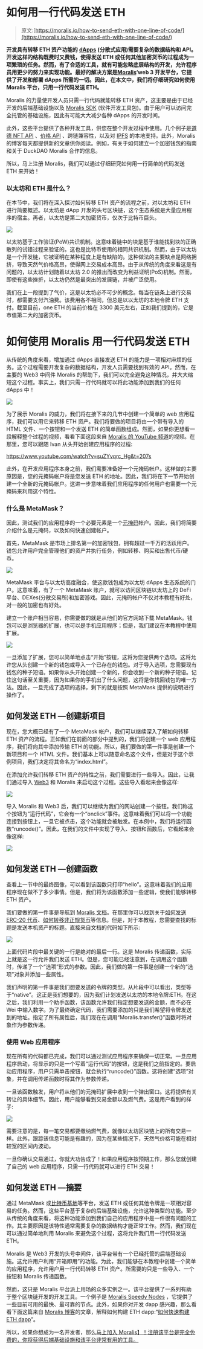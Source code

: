 # 如何用一行代码发送 ETH

> 原文:[https://moralis.io/how-to-send-eth-with-one-line-of-code/](https://moralis.io/how-to-send-eth-with-one-line-of-code/)

**开发具有转移 ETH 资产功能的** [**dApps**](https://moralis.io/decentralized-applications-explained-what-are-dapps/) **(分散式应用)需要复杂的数据结构和 API。开发这样的结构既费时又费钱，使得发送 ETH 或任何其他加密货币的过程成为一项繁琐的任务。然而，有了合适的工具，就有可能忽略底层结构的开发，允许程序员用更少的努力来实现功能。最好的解决方案是**[**Moralis**](http://moralis.io/)**‘web 3 开发平台，它提供了开发和部署 dApps 所需的一切。因此，在本文中，我们将仔细研究如何使用 Moralis 平台，只用一行代码发送 ETH。**

Moralis 的力量使开发人员只需一行代码就能转移 ETH 资产，这主要是由于已经开发的后端基础设施以及 [Moralis SDK](https://moralis.io/exploring-moralis-sdk-the-ultimate-web3-sdk/) (软件开发工具包)。由于用户可以访问完全托管的基础设施，因此有可能大大减少各种 dApps 的开发时间。

此外，这些平台提供了各种开发工具，供您在整个开发过程中使用。几个例子是[道德 NFT API](https://moralis.io/announcing-the-moralis-nft-api/) 、[价格 API](https://moralis.io/introducing-the-moralis-price-api/) 、跨链兼容性，以及对 [IPFS](https://moralis.io/what-is-ipfs-interplanetary-file-system/) 的本地支持。此外，Moralis 的博客每天都提供新的文章供你阅读。例如，有关于如何建立一个加密钱包的指南和关于 DuckDAO Moralis 合作的信息。

所以，马上注册 Moralis，我们可以通过仔细研究如何用一行简单的代码发送 ETH 来开始！

### 以太坊和 ETH 是什么？

在本节中，我们将在深入探讨如何转移 ETH 资产的流程之前，对以太坊和 ETH 进行简要概述。以太坊是 dApp 开发的头号区块链，这个生态系统是大量应用程序的宿主。再者，以太坊是第二大加密货币，仅次于比特币巨头。

![](../Images/28020e9dca58572f286512b008d6acdc.png)

以太坊基于工作验证(PoW)共识机制。这意味着链中的块是基于谁能找到块的正确散列的试错过程来验证的。这也是比特币使用的相同共识机制。然而，由于以太坊是一个开发链，它被证明在某种程度上是有缺陷的。这种做法的主要缺点是网络拥挤，导致天然气价格高昂，使得网上交易成本高昂。由于从传统的角度来看这是有问题的，以太坊计划随着以太坊 2.0 的推出而改变为利益证明(PoS)机制。然而，即使有这些挫折，以太坊仍然是最突出的发展链，并被广泛使用。

我们在上一段提到了气价，这是以太坊必不可少的概念。每当在链条上进行交易时，都需要支付汽油费。该费用各不相同，但总是以以太坊的本地令牌 ETH 支付。截至目前，one ETH 的当前价格在 3300 美元左右，正如我们提到的，它是市值第二大的加密货币。

# 如何使用 Moralis 用一行代码发送 ETH

从传统的角度来看，增加通过 dApps 直接发送 ETH 的能力是一项相对麻烦的任务。这个过程需要开发复杂的数据结构，开发人员需要找到有效的 API。然而，在主要的 Web3 中间件 Moralis 的帮助下，我们可以完全避免这种情况，并大大缩短这个过程。事实上，我们只需一行代码就可以将此功能添加到我们的任何 dApps 中！

![](../Images/8922aec86befe9f32221d880058a82bc.png)

为了展示 Moralis 的威力，我们将在接下来的几节中创建一个简单的 web 应用程序，我们可以用它来转移 ETH 资产。我们将要做的项目将由一个带有导入的 HTML 文件、一个按钮和一个发送 ETH 的简单函数组成。然而，如果你更想看一段解释整个过程的视频，看看下面这段来自 [Moralis 的 YouTube 频道](https://www.youtube.com/channel/UCgWS9Q3P5AxCWyQLT2kQhBw)的视频。在那里，您可以跟随 Ivan 从头开始创建应用程序的过程:

https://www.youtube.com/watch?v=suZYvqrc_Hg&t=207s

此外，在开发应用程序本身之前，我们需要准备好一个元掩码帐户。这样做的主要原因是，您的元掩码帐户将是您发送 ETH 的地址。因此，我们将在下一节开始创建一个全新的元掩码帐户。这进一步意味着我们应用程序的任何用户也需要一个元掩码来利用这个特性。

### 什么是 MetaMask？

因此，测试我们的应用程序的一个必要元素是一个[元掩码](https://moralis.io/metamask-explained-what-is-metamask/)帐户。因此，我们将简要介绍什么是元掩码，以及如何快速创建帐户。

首先，MetaMask 是市场上排名第一的加密钱包，拥有超过一千万的活跃用户。钱包允许用户完全管理他们的资产并执行任务，例如转移、购买和出售代币/硬币。

![](../Images/fe64a8456b3c24299d8ee91b5cb96fcd.png)

MetaMask 平台与以太坊高度融合，使这款钱包成为以太坊 dApps 生态系统的门户。这意味着，有了一个 MetaMask 账户，就可以访问区块链以太坊上的 DeFi 平台、DEXes(分散交易所)和加密游戏。因此，元掩码帐户不仅对本教程有好处，对一般的加密也有好处。

建立一个账户相当容易，你需要做的就是从他们的官方网站下载 MetaMask。钱包可以是浏览器的扩展，也可以是手机应用程序；但是，我们建议在本教程中使用扩展。

![](../Images/d204cf1d6818233160f06685bf8e0dda.png)

一旦添加了扩展，您可以简单地点击“开始”按钮，这将为您提供两个选项。这将允许您从头创建一个新的钱包或导入一个已存在的钱包。对于导入选项，您需要现有钱包的种子短语。如果你从头开始创建一个新的，你会收到一个新的种子短语。记住这句话至关重要，因为如果你的手机出了什么问题，这将是你找回钱包的唯一方法。因此，一旦完成了选项的选择，剩下的就是按照 MetaMask 提供的说明进行操作了。

## 如何发送 ETH —创建新项目

现在，您大概已经有了一个 MetaMask 帐户，我们可以继续深入了解如何转移 ETH 资产的流程。正如我们在前面的部分中提到的，我们将创建一个 web 应用程序，我们将向其中添加传输 ETH 的功能。所以，我们要做的第一件事是创建一个新项目和一个 HTML 文件。我们基本上可以随意命名这个文件，但是对于这个示例项目，我们决定将其命名为“index.html”。

在添加允许我们转移 ETH 资产的特性之前，我们需要进行一些导入。因此，让我们通过导入 [Web3](https://moralis.io/the-ultimate-guide-to-web3-what-is-web3/) 和 Moralis 来启动这个过程。这些导入看起来会像这样:

![](../Images/9cff469c03613f1e094af72fb2836fe4.png)

导入 Moralis 和 Web3 后，我们可以继续为我们的网站创建一个按钮。我们称这个按钮为“运行代码”，它会有一个“onclick”事件。这意味着我们可以将一个功能连接到按钮上，一旦它被点击，这个功能就会被触发。在本例中，我们将运行函数“runcode()”。因此，在我们的文件中实现了导入、按钮和函数后，它看起来会像这样:

![](../Images/d48ac05e22590eacd115d38a8774c740.png)

## 如何发送 ETH —创建函数

查看上一节中的最终图像，可以看到该函数只打印“hello”。这意味着我们的应用程序现在做不了多少事情。但是，我们将为该函数添加一些逻辑，使我们能够转移 ETH 资产。

我们要做的第一件事是导航到 [Moralis 文档](https://docs.moralis.io/moralis-server/sending-assets?utm_source=blog&utm_medium=post&utm_campaign=Want%2520the%2520Latest%2520in%2520%253Cspan%253EBlockchain%2520Development%253F%253C%252Fspan%253E)。在那里你可以找到关于[如何发送 ERC-20 代币](https://moralis.io/how-to-send-erc-20-tokens/)、[如何转移非正规货币](https://moralis.io/how-to-transfer-nfts-with-one-line-of-code/)等信息。但是，对于本教程，您需要查找的标题是发送本机资产的标题。直接来自文档的代码如下所示:

![](../Images/1197203fb3a044123cece4aa77113b94.png)

上面代码片段中最关键的一行是绝对的最后一行。这是 Moralis 传递函数，实际上就是这一行允许我们发送 ETH。但是，您可能已经注意到，在调用这个函数时，传递了一个“选项”形式的参数。因此，我们做的第一件事是创建一个新的“选项”对象并添加一些属性。

我们声明的第一件事是我们想要发送的令牌的类型。从片段中可以看出，类型等于“native”。这正是我们想要的，因为我们计划发送以太坊的本地令牌:ETH。在这之后，我们利用一个助手函数，该函数允许我们指定想要发送的金额，而不必在 Wei 中输入数字。为了最终确定代码，我们需要添加的只是我们希望将令牌发送到的地址。指定了所有属性后，我们现在在调用“Moralis.transfer()”函数时将对象作为参数传递。

### 使用 Web 应用程序

现在所有的代码都已完成，我们可以通过测试应用程序来确保一切正常。一旦应用程序启动，将显示的只是一个写着“运行代码”的按钮，这是我们之前指定的。要启动应用程序，用户只需单击按钮，就会执行“runcode()”函数。这将创建“选项”对象，并在调用传递函数时将其作为参数传递。

一旦该函数触发，用户将从他们的元掩码扩展中收到一个弹出窗口。这将提供有关转让的具体细节。因此，用户能够看到交易金额以及燃气费。这是用户看到的样子:

![](../Images/12b0a92bdb6221e2283a9d1d11b41a80.png)

需要注意的是，每一笔交易都要缴纳燃气费，就像以太坊区块链上的所有交易一样。此外，跟踪该信息可能是有趣的，因为在某些情况下，天然气价格可能在相对较宽的区间内波动。

一旦你确认交易通过，你就大功告成了！如果应用程序按预期工作，那么您就创建了自己的 web 应用程序，只需一行代码就可以进行 ETH 交易！

## 如何发送 ETH —摘要

通过 MetaMask 或[比特币基地](https://www.coinbase.com/)等平台，发送 ETH 或任何其他令牌是一项相对容易的任务。然而，这些平台基于复杂的后端基础设施，允许这种类型的功能。至少从传统的角度来看，将这种功能添加到我们自己的应用程序中是一件很有问题的工作。其主要原因是该特性通常需要复杂的数据结构才能正常工作。然而，我们现在可以通过简单地利用 Moralis 来避免这个过程，这将允许我们用一行代码发送 ETH。

Moralis 是 Web3 开发的头号中间件，该平台带有一个已经托管的后端基础设施。这允许用户利用“开箱即用”的功能。为此，我们能够在本教程中创建一个简单的应用程序，允许用户用一行代码转移 ETH 资产。所需要的只是一些导入、一个按钮和 Moralis 传递函数。

然而，这只是 Moralis 平台派上用场的众多实例之一。该平台提供了一系列有助于整个区块链开发的开发工具。一个例子是 [Moralis Speedy Nodes](https://moralis.io/speedy-nodes/?utm_source=blog&utm_medium=post&utm_campaign=Want%2520the%2520Latest%2520in%2520%253Cspan%253EBlockchain%2520Development%253F%253C%252Fspan%253E) ，它提供了一些目前可用的最快、最可靠的节点。此外，如果你对开发 dapp 感兴趣，那么看看下面这篇来自 [Moralis 博客](https://moralis.io/blog/)的文章，解释如何构建 ETH dapp:“[如何快速构建 ETH dapp](https://moralis.io/how-to-build-eth-dapps-quickly/)”。

所以，如果你想成为一名开发者，那么[马上加入 Moralis】！注册该平台是完全免费的，你将获得后端基础设施和该平台非常有用的工具。](https://admin.moralis.io/register?utm_source=blog&utm_medium=post&utm_campaign=Want%2520the%2520Latest%2520in%2520%253Cspan%253EBlockchain%2520Development%253F%253C%252Fspan%253E)